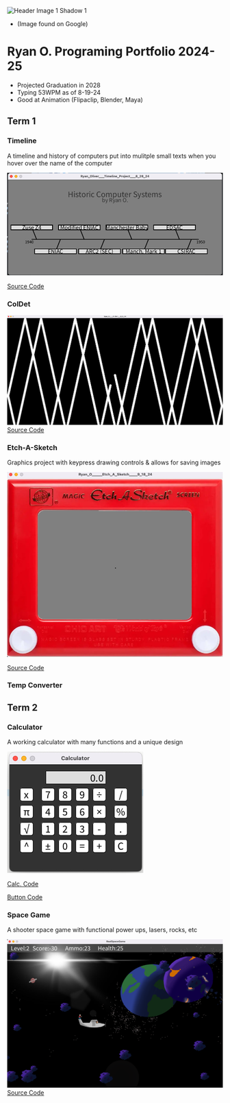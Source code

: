 ![Header Image 1 Shadow 1](https://asia.sega.com/SonicXShadowGenerations/assets/images/pc/top/kv.png)
* (Image found on Google)
# Ryan O. Programing Portfolio 2024-25
* Projected Graduation in 2028
* Typing 53WPM as of 8-19-24
* Good at Animation (Flipaclip, Blender, Maya)

## Term 1
### Timeline
A timeline and history of computers put into mulitple small texts when you hover over the name of the computer

![Running App](https://github.com/CreativeCha0s/Programing-Portfolio-08/blob/main/images/timeline.png?raw=true)

[Source Code](https://github.com/CreativeCha0s/Programing-Portfolio-08/blob/main/src/term1/Ryan_Oliver___Timeline_Project___8_28_24.pde)

### ColDet

![Running App](https://github.com/CreativeCha0s/Programing-Portfolio-08/blob/main/images/coldet.png)
[Source Code]()
### Etch-A-Sketch
Graphics project with keypress drawing controls & allows for saving images

![Running App](https://github.com/CreativeCha0s/Programing-Portfolio-08/blob/main/images/etch-a-sketch.png)

[Source Code](https://github.com/CreativeCha0s/Programing-Portfolio-08/blob/main/src/term1/Ryan_O_____Etch_A_Sketch____9_18_24.pde)

### Temp Converter

## Term 2
### Calculator
A working calculator with many functions and a unique design

![Running App](https://github.com/CreativeCha0s/Programing-Portfolio-08/blob/main/images/%20calc.png?raw=true)

[Calc. Code](https://github.com/CreativeCha0s/Programing-Portfolio-08/blob/main/src/term2/Calculator.pde)

[Button Code](https://github.com/CreativeCha0s/Programing-Portfolio-08/blob/main/src/term2/Button.pde)

### Space Game
A shooter space game with functional power ups, lasers, rocks, etc

![Running App](https://github.com/CreativeCha0s/Programing-Portfolio-08/blob/main/images/spacegame.png)
[Source Code](src/RealSpaceGame)
